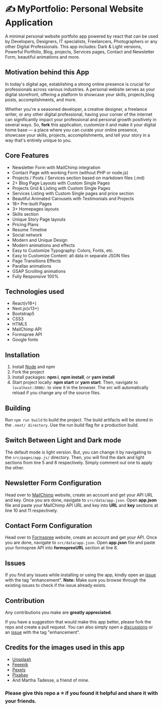 # ✍️ MyPortfolio: Personal Website Application

A minimal personal website portfolio app powered by react that can be used by Developers, Designers, IT specialists, Freelancers, Photographers or any other Digital Professionals. This app includes: Dark & Light versions, Powerful Portfolio, Blog, projects, Services pages, Contact and Newsletter Form, beautiful animations and more.

## Motivation behind this App
In today's digital age, establishing a strong online presence is crucial for professionals across various industries. A personal website serves as your digital storefront, offering a platform to showcase your skills, projects,blog posts, accomplishments, and more. 

Whether you're a seasoned developer, a creative designer, a freelance writer, or any other digital professional, having your corner of the internet can significantly impact your professional and personal growth positively in several ways. So, **fork** this application, customize it and make it your digital home base — a place where you can curate your online presence, showcase your skills, projects, accomplishments, and tell your story in a way that's entirely unique to you. 
 
## Core Features

- Newsletter Form with MailChimp integration
- Contact Page with working Form (without PHP or node.js)
- Projects / Posts / Services section based on markdown files (.md)
- 2+ Blog Page Layouts with Custom Single Pages
- Projects Grid & Listing with Custom Single Pages
- Services Listing with Custom Single pages and price section
- Beautiful Animated Carousels with Testimonials and Projects
- 18+ Pre-built Pages
- 3+ Homepages layouts
- Skills section
- Unique Story Page layouts
- Pricing Plans
- Resume Timeline
- Social network
- Modern and Unique Design
- Modern animations and effects
- Easy to Customize Typography: Colors, Fonts, etc.
- Easy to Customize Content: all data in separate JSON files
- Page Transitions Effects
- Parallax animations
- GSAP Scrolling animations
- Fully Responsive 100%


## Technologies used

- React(v18+) 
- Next.js(v13+)
- Bootstrap5
- CSS3
- HTML5
- MailChimp API
- Formspree API
- Google fonts



## Installation
1. Install [Node](https://nodejs.org/en/) and npm
2. Fork the project
3. Install packages: **npm i**, **npm install**, or **yarn install**
4. Start project locally: **npm start** or **yarn start**. Then, navigate to `localhost:3000/`. to view it in the browser.
The src will automatically reload if you change any of the source files.

 ## Building
Run `npm run build` to build the project. The build artifacts will be stored in the `.next/ directory`. Use the run build flag for a production build.
   
## Switch Between Light and Dark mode
   The default mode is light version. But, you can change it by navigating to the `src/pages/app.js/` directory.
   Then, you will find the dark and light sections from line 5 and 6 respectively. Simply comment out one to apply the other.
   
## Newsletter Form Configuration 
   Head over to [MailChimp](https://mailchimp.com) website, create an account and get your API URL and key. Once you are done, navigate to `src/data/app.json`. Open **app.json** file and paste your MailChimp API URL and key into **URL** and **key** sections at line 10 and 11 respectively. 
   
## Contact Form Configuration 
   Head over to [Formspree](https://formspree.io) website, create an account and get your API. Once you are done, navigate to `src/data/app.json`. Open **app.json** file and paste your formspree API into **formspreeURL** section at line 8. 

## Issues
   If you find any issues while installing or using the app, kindly open an [issue](https://github.com/Aklilu-Mandefro/personal-website-in-react/issues) with the tag
"enhancement".
   **Note:** Make sure you browse through the existing issues to check if the issue already exists.<br>
   
## Contribution
Any contributions you make are **greatly appreciated**.

If you have a suggestion that would make this app better, please fork the repo and
create a pull request. You can also simply open a [discussions](https://github.com/Aklilu-Mandefro/personal-website-in-react/discussions/)  or an [issue](https://github.com/Aklilu-Mandefro/personal-website-in-react/issues) with the tag
"enhancement".

## Credits for the images used in this app
 - [Unsplash](https://unsplash.com)
 - [Feeepik](https://feeepik.com)
- [Pexels](https://pexels.com)
- [Pixabay](https://pixabay.com)
- And Martha Tadesse, a friend of mine.

### Please give this repo a ⭐ if you found it helpful and share it with your friends.
